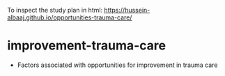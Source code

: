 To inspect the study plan in html: https://hussein-albaaj.github.io/opportunities-trauma-care/

# improvement-trauma-care
- Factors associated with opportunities for improvement in trauma care
